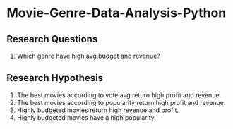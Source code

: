 # Movie-Genre-Data-Analysis-Python
## Research Questions
1. Which genre have high avg.budget and revenue?
## Research Hypothesis

1. The best movies according to vote avg.return high profit and revenue.
2. The best movies according to popularity return high profit and revenue.
3. Highly budgeted movies return high revenue and profit.
4. Highly budgeted movies have a high popularity.
